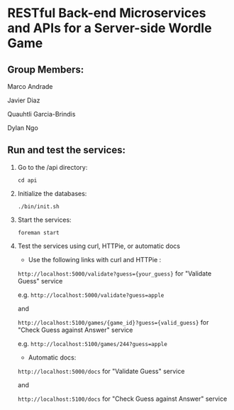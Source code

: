 # RESTful Back-end Microservices and APIs for a Server-side Wordle Game

## Group Members:

   Marco Andrade

   Javier Diaz

   Quauhtli Garcia-Brindis

   Dylan Ngo

## Run and test the services:

1. Go to the /api directory:

    ```
    cd api
    ```

2. Initialize the databases:

    ```
    ./bin/init.sh
    ```

3. Start the services:

    ```
    foreman start
    ```

4. Test the services using curl, HTTPie, or automatic docs
    
    * Use the following links with curl and HTTPie :

    `http://localhost:5000/validate?guess={your_guess}` for "Validate Guess" service

    e.g. `http://localhost:5000/validate?guess=apple`

    and

    `http://localhost:5100/games/{game_id}?guess={valid_guess}` for "Check Guess against Answer" service

    e.g. `http://localhost:5100/games/244?guess=apple`



    * Automatic docs:

    `http://localhost:5000/docs` for "Validate Guess" service 

    and 

    `http://localhost:5100/docs` for "Check Guess against Answer" service